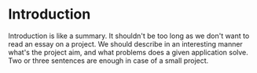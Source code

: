 # Introduction

Introduction is like a summary. It shouldn't be too long as we don't want to
read an essay on a project. We should describe in an interesting manner what's
the project aim, and what problems does a given application solve. Two or three
sentences are enough in case of a small project.
